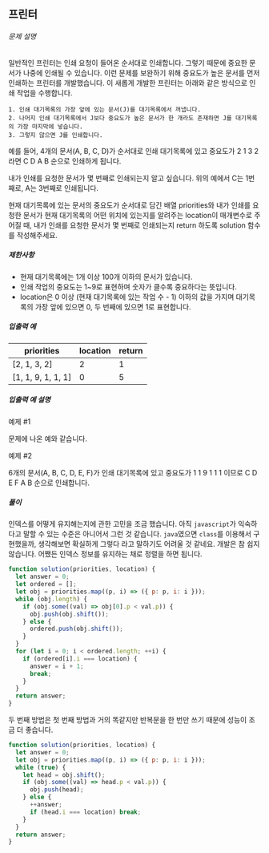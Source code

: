 ## 프린터

###### 문제 설명

일반적인 프린터는 인쇄 요청이 들어온 순서대로 인쇄합니다. 그렇기 때문에 중요한 문서가 나중에 인쇄될 수 있습니다. 이런 문제를 보완하기 위해 중요도가 높은 문서를 먼저 인쇄하는 프린터를 개발했습니다. 이 새롭게 개발한 프린터는 아래와 같은 방식으로 인쇄 작업을 수행합니다.

```
1. 인쇄 대기목록의 가장 앞에 있는 문서(J)를 대기목록에서 꺼냅니다.
2. 나머지 인쇄 대기목록에서 J보다 중요도가 높은 문서가 한 개라도 존재하면 J를 대기목록의 가장 마지막에 넣습니다.
3. 그렇지 않으면 J를 인쇄합니다.
```

예를 들어, 4개의 문서(A, B, C, D)가 순서대로 인쇄 대기목록에 있고 중요도가 2 1 3 2 라면 C D A B 순으로 인쇄하게 됩니다.

내가 인쇄를 요청한 문서가 몇 번째로 인쇄되는지 알고 싶습니다. 위의 예에서 C는 1번째로, A는 3번째로 인쇄됩니다.

현재 대기목록에 있는 문서의 중요도가 순서대로 담긴 배열 priorities와 내가 인쇄를 요청한 문서가 현재 대기목록의 어떤 위치에 있는지를 알려주는 location이 매개변수로 주어질 때, 내가 인쇄를 요청한 문서가 몇 번째로 인쇄되는지 return 하도록 solution 함수를 작성해주세요.

##### 제한사항

- 현재 대기목록에는 1개 이상 100개 이하의 문서가 있습니다.
- 인쇄 작업의 중요도는 1~9로 표현하며 숫자가 클수록 중요하다는 뜻입니다.
- location은 0 이상 (현재 대기목록에 있는 작업 수 - 1) 이하의 값을 가지며 대기목록의 가장 앞에 있으면 0, 두 번째에 있으면 1로 표현합니다.

##### 입출력 예

| priorities         | location | return |
| ------------------ | -------- | ------ |
| [2, 1, 3, 2]       | 2        | 1      |
| [1, 1, 9, 1, 1, 1] | 0        | 5      |

##### 입출력 예 설명

예제 #1

문제에 나온 예와 같습니다.

예제 #2

6개의 문서(A, B, C, D, E, F)가 인쇄 대기목록에 있고 중요도가 1 1 9 1 1 1 이므로 C D E F A B 순으로 인쇄합니다.

##### 풀이

인덱스를 어떻게 유지해는지에 관한 고민을 조금 했습니다. 아직 `javascript`가 익숙하다고 말할 수 있는 수준은 아니어서 그런 것 같습니다. `java`였으면 `class`를 이용해서 구현했을까, 생각해보면 확실하게 그렇다 라고 말하기도 어려울 것 같네요. 개발은 참 쉽지 않습니다. 어쨌든 인덱스 정보를 유지하는 채로 정렬을 하면 됩니다.

```javascript
function solution(priorities, location) {
  let answer = 0;
  let ordered = [];
  let obj = priorities.map((p, i) => ({ p: p, i: i }));
  while (obj.length) {
    if (obj.some((val) => obj[0].p < val.p)) {
      obj.push(obj.shift());
    } else {
      ordered.push(obj.shift());
    }
  }
  for (let i = 0; i < ordered.length; ++i) {
    if (ordered[i].i === location) {
      answer = i + 1;
      break;
    }
  }
  return answer;
}
```



두 번째 방법은 첫 번째 방법과 거의 똑같지만 반복문을 한 번만 쓰기 때문에 성능이 조금 더 좋습니다. 

```javascript
function solution(priorities, location) {
  let answer = 0;
  let obj = priorities.map((p, i) => ({ p: p, i: i }));
  while (true) {
    let head = obj.shift();
    if (obj.some((val) => head.p < val.p)) {
      obj.push(head);
    } else {
      ++answer;
      if (head.i === location) break;
    }
  }
  return answer;
}
```